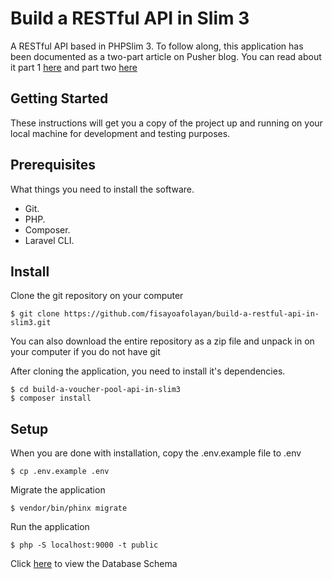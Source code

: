 # Build a RESTful API in Slim 3
A RESTful API based in PHPSlim 3. To follow along, this application has been documented as a two-part article on Pusher blog. You can read about it part 1 [here](https://pusher.com/tutorials/rest-api-slim-part-1) and part two [here](https://pusher.com/tutorials/rest-api-slim-part-2)

## Getting Started
These instructions will get you a copy of the project up and running on your local machine for development and testing purposes.

## Prerequisites
What things you need to install the software.

- Git.
- PHP.
- Composer.
- Laravel CLI.


## Install
Clone the git repository on your computer
```
$ git clone https://github.com/fisayoafolayan/build-a-restful-api-in-slim3.git
```
You can also download the entire repository as a zip file and unpack in on your computer if you do not have git

After cloning the application, you need to install it's dependencies.
```
$ cd build-a-voucher-pool-api-in-slim3
$ composer install
```
## Setup
When you are done with installation, copy the .env.example file to .env
```
$ cp .env.example .env
```
Migrate the application
```
$ vendor/bin/phinx migrate
``` 
Run the application
```
$ php -S localhost:9000 -t public
```

Click [here](https://www.figma.com/file/MRNeeuJIH6Gsgkw8mGp4YVtY/Database-Schema?node-id=0%3A1) to view the Database Schema
